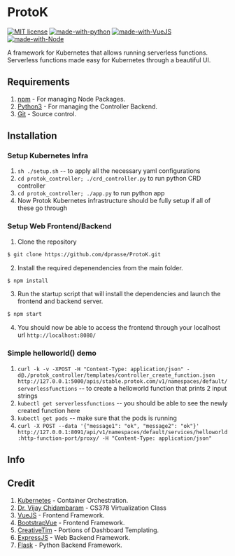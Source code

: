 # ProtoK 

[![MIT license](https://img.shields.io/badge/License-MIT-blue.svg)](https://lbesson.mit-license.org/) [![made-with-python](https://img.shields.io/badge/Made%20with-Python-1f425f.svg)](https://www.python.org/) [![made-with-VueJS](https://img.shields.io/badge/Made%20with-VueJS-1f425f.svg)](https://vuejs.org/) [![made-with-Node](https://img.shields.io/badge/Made%20with-Node-1f425f.svg)](https://nodejs.org/)



A framework for Kubernetes that allows running serverless functions.
Serverless functions made easy for Kubernetes through a beautiful UI.

## Requirements
1. [npm](https://www.npmjs.com/) - For managing Node Packages.
2. [Python3](https://www.python.org/download/releases/3.0/) - For managing the Controller Backend.
3. [Git](https://git-scm.com/) - Source control.

## Installation
### Setup Kubernetes Infra
1. `sh ./setup.sh` -- to apply all the necessary yaml configurations
2. `cd protok_controller; ./crd_controller.py` to run python CRD controller
3. `cd protok_controller; ./app.py` to run python app
4. Now Protok Kubernetes infrastructure should be fully setup if all of these go through

### Setup Web Frontend/Backend
1. Clone the repository 
```sh
$ git clone https://github.com/dprasse/ProtoK.git
```

2. Install the required depenendencies from the main folder.
```sh
$ npm install
```

3. Run the startup script that will install the dependencies and launch the frontend and backend server.
```sh
$ npm start
```

4. You should now be able to access the frontend through your localhost url `http://localhost:8080/`



### Simple helloworld() demo
1. `curl -k -v -XPOST -H "Content-Type: application/json" -d@./protok_controller/templates/controller_create_function.json http://127.0.0.1:5000/apis/stable.protok.com/v1/namespaces/default/serverlessfunctions` -- to create a helloworld function that prints 2 input strings
2. `kubectl get serverlessfunctions` -- you should be able to see the newly created function here
3. `kubectl get pods` -- make sure that the pods is running
4. `curl -X POST --data '{"message1": "ok", "message2": "ok"}' http://127.0.0.1:8091/api/v1/namespaces/default/services/helloworld:http-function-port/proxy/ -H "Content-Type: application/json"`

## Info



## Credit
1. [Kubernetes](https://kubernetes.io/) - Container Orchestration.
2. [Dr. Vijay Chidambaram](http://www.cs.utexas.edu/~vijay/) - CS378 Virtualization Class
3. [VueJS](https://vuejs.org/) - Frontend Framework.
4. [BootstrapVue](https://bootstrap-vue.js.org/) - Frontend Framework. 
5. [CreativeTim](https://www.creative-tim.com/) - Portions of Dashboard Templating.
6. [ExpressJS](https://expressjs.com/) - Web Backend Framework.
7. [Flask](https://www.fullstackpython.com/flask.html) - Python Backend Framework.